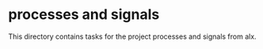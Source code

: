 # processes and signals

This directory contains tasks for the project processes and signals from alx.

